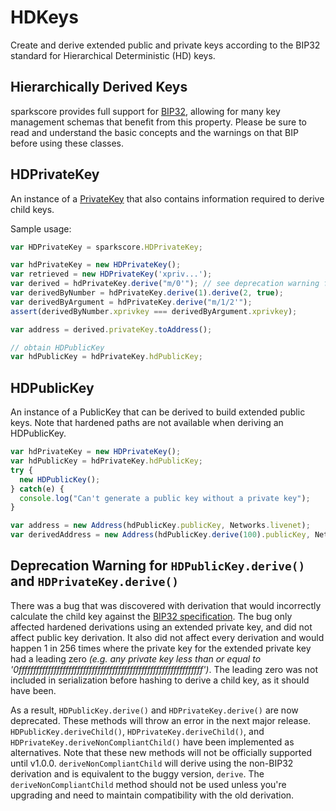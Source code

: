 # HDKeys
Create and derive extended public and private keys according to the BIP32 standard for Hierarchical Deterministic (HD) keys.

## Hierarchically Derived Keys
sparkscore provides full support for [BIP32](https://github.com/bitcoin/bips/blob/master/bip-0032.mediawiki), allowing for many key management schemas that benefit from this property. Please be sure to read and understand the basic concepts and the warnings on that BIP before using these classes.

## HDPrivateKey
An instance of a [PrivateKey](privatekey.md) that also contains information required to derive child keys.

Sample usage:

```javascript
var HDPrivateKey = sparkscore.HDPrivateKey;

var hdPrivateKey = new HDPrivateKey();
var retrieved = new HDPrivateKey('xpriv...');
var derived = hdPrivateKey.derive("m/0'"); // see deprecation warning for derive
var derivedByNumber = hdPrivateKey.derive(1).derive(2, true);
var derivedByArgument = hdPrivateKey.derive("m/1/2'");
assert(derivedByNumber.xprivkey === derivedByArgument.xprivkey);

var address = derived.privateKey.toAddress();

// obtain HDPublicKey
var hdPublicKey = hdPrivateKey.hdPublicKey;
```

## HDPublicKey
An instance of a PublicKey that can be derived to build extended public keys. Note that hardened paths are not available when deriving an HDPublicKey.

```javascript
var hdPrivateKey = new HDPrivateKey();
var hdPublicKey = hdPrivateKey.hdPublicKey;
try {
  new HDPublicKey();
} catch(e) {
  console.log("Can't generate a public key without a private key");
}

var address = new Address(hdPublicKey.publicKey, Networks.livenet);
var derivedAddress = new Address(hdPublicKey.derive(100).publicKey, Networks.testnet); // see deprecation warning for derive
```

## Deprecation Warning for `HDPublicKey.derive()` and `HDPrivateKey.derive()`


There was a bug that was discovered with derivation that would incorrectly calculate the child key against the [BIP32 specification](https://github.com/bitcoin/bips/blob/master/bip-0032.mediawiki).
The bug only affected hardened derivations using an extended private key, and did not affect public key derivation. It also did not affect every derivation and would happen 1 in 256 times where the private key for the extended private key had a leading zero *(e.g. any private key less than or equal to '0fffffffffffffffffffffffffffffffffffffffffffffffffffffffffffffff')*. The leading zero was not included in serialization before hashing to derive a child key, as it should have been.

As a result, `HDPublicKey.derive()` and `HDPrivateKey.derive()` are now deprecated. These methods will throw an error in the next major release.
`HDPublicKey.deriveChild()`, `HDPrivateKey.deriveChild()`, and `HDPrivateKey.deriveNonCompliantChild()` have been implemented as alternatives. Note that these new methods will not be officially supported until v1.0.0.  `deriveNonCompliantChild` will derive using the non-BIP32 derivation and is equivalent to the buggy version, `derive`. The `deriveNonCompliantChild` method should not be used unless you're upgrading and need to maintain compatibility with the old derivation.
